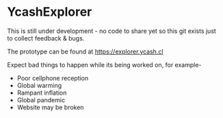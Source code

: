 # YcashExplorer

This is still under development - no code to share yet so this git exists just to collect feedback & bugs.

The prototype can be found at https://explorer.ycash.cl

Expect bad things to happen while its being worked on, for example-
- Poor cellphone reception
- Global warming
- Rampant inflation
- Global pandemic
- Website may be broken
